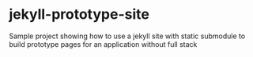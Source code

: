 jekyll-prototype-site
=====================

Sample project showing how to use a jekyll site with static submodule to build prototype pages for an application without full stack
